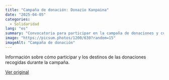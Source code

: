 ```yaml
---
title: "Campaña de donación: Donazio Kanpaina"
date: "2025-04-05"
categories:
  - Solidaridad
lang: "es"
summary: "Convocatoria para participar en la campaña de donaciones y colaborar con proyectos locales."
image: "https://picsum.photos/1200/630?random=15"
imageAlt: "Campaña de donación"
---
```


Información sobre cómo participar y los destinos de las donaciones recogidas durante la campaña.

[Ver original]({{original_url}})
